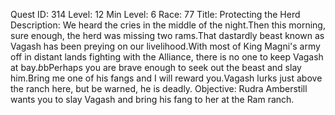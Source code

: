Quest ID: 314
Level: 12
Min Level: 6
Race: 77
Title: Protecting the Herd
Description: We heard the cries in the middle of the night.Then this morning, sure enough, the herd was missing two rams.That dastardly beast known as Vagash has been preying on our livelihood.With most of King Magni's army off in distant lands fighting with the Alliance, there is no one to keep Vagash at bay.$b$bPerhaps you are brave enough to seek out the beast and slay him.Bring me one of his fangs and I will reward you.Vagash lurks just above the ranch here, but be warned, he is deadly.
Objective: Rudra Amberstill wants you to slay Vagash and bring his fang to her at the Ram ranch.
